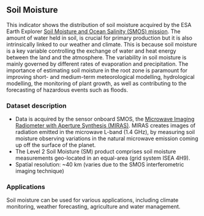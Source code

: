 ## Soil Moisture

This indicator shows the distribution of soil moisture acquired by the ESA Earth Explorer [Soil Moisture and Ocean Salinity (SMOS) mission](https://earth.esa.int/eogateway/missions/smos/description). The amount of water held in soil, is crucial for primary production but it is also intrinsically linked to our weather and climate. This is because soil moisture is a key variable controlling the exchange of water and heat energy between the land and the atmosphere. The variability in soil moisture is mainly governed by different rates of evaporation and precipitation. The importance of estimating soil moisture in the root zone is paramount for improving short- and medium-term meteorological modelling, hydrological modelling, the monitoring of plant growth, as well as contributing to the forecasting of hazardous events such as floods.

### Dataset description
-  Data is acquired by the sensor onboard SMOS, the [Microwave Imaging Radiometer with Aperture Synthesis (MIRAS)](https://earth.esa.int/eogateway/instruments/miras). MIRAS creates images of radiation emitted in the microwave L-band (1.4 GHz), by measuring soil moisture  observing variations in the natural microwave emission coming up off the surface of the planet.
-  The Level 2 Soil Moisture (SM) product comprises soil moisture measurements geo-located in an equal-area (grid system ISEA 4H9).
-  Spatial resolution: ~40 km (varies due to the SMOS interferometric imaging technique)

### Applications
Soil moisture can be used for various applications, including climate monitoring, weather forecasting, agriculture and water management.
